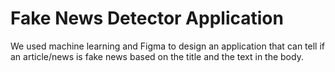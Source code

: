 # Fake News Detector Application
 We used machine learning and Figma to design an application that can tell if an article/news is fake news based on the title and the text in the body. 
